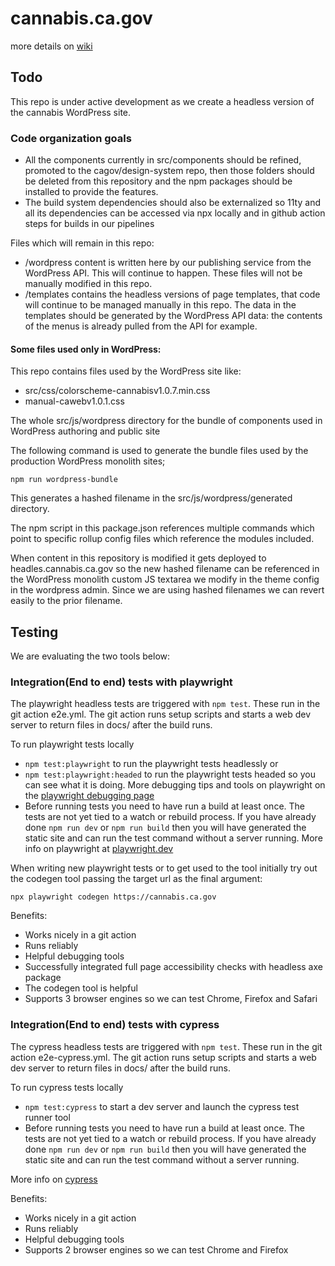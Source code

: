 # cannabis.ca.gov

more details on <a href="https://github.com/cagov/cannabis.ca.gov/wiki">wiki</a>

## Todo

This repo is under active development as we create a headless version of the cannabis WordPress site.

### Code organization goals

- All the components currently in src/components should be refined, promoted to the cagov/design-system repo, then those folders should be deleted from this repository and the npm packages should be installed to provide the features.
- The build system dependencies should also be externalized so 11ty and all its dependencies can be accessed via npx locally and in github action steps for builds in our pipelines

Files which will remain in this repo:

- /wordpress content is written here by our publishing service from the WordPress API. This will continue to happen. These files will not be manually modified in this repo.
- /templates contains the headless versions of page templates, that code will continue to be managed manually in this repo. The data in the templates should be generated by the WordPress API data: the contents of the menus is already pulled from the API for example.

#### Some files used only in WordPress:

This repo contains files used by the WordPress site like:

- src/css/colorscheme-cannabisv1.0.7.min.css
- manual-cawebv1.0.1.css


The whole src/js/wordpress directory for the bundle of components used in WordPress authoring and public site

The following command is used to generate the bundle files used by the production WordPress monolith sites;

```
npm run wordpress-bundle
```

This generates a hashed filename in the src/js/wordpress/generated directory.


The npm script in this package.json references multiple commands which point to specific rollup config files which reference the modules included.

When content in this repository is modified it gets deployed to headles.cannabis.ca.gov so the new hashed filename can be referenced in the WordPress monolith custom JS textarea we modify in the theme config in the wordpress admin. Since we are using hashed filenames we can revert easily to the prior filename.

## Testing

We are evaluating the two tools below:

### Integration(End to end) tests with playwright

The playwright headless tests are triggered with ```npm test```. These run in the git action e2e.yml. The git action runs setup scripts and starts a web dev server to return files in docs/ after the build runs.

To run playwright tests locally
- ```npm test:playwright``` to run the playwright tests headlessly
or
- ```npm test:playwright:headed``` to run the playwright tests headed so you can see what it is doing. More debugging tips and tools on playwright on the <a href="https://playwright.dev/docs/debug">playwright debugging page</a>
- Before running tests you need to have run a build at least once. The tests are not yet tied to a watch or rebuild process. If you have already done ```npm run dev``` or ```npm run build``` then you will have generated the static site and can run the test command without a server running.
More info on playwright at <a href="https://playwright.dev/">playwright.dev</a>

When writing new playwright tests or to get used to the tool initially try out the codegen tool passing the target url as the final argument:

```
npx playwright codegen https://cannabis.ca.gov
```

Benefits:
- Works nicely in a git action
- Runs reliably
- Helpful debugging tools
- Successfully integrated full page accessibility checks with headless axe package
- The codegen tool is helpful
- Supports 3 browser engines so we can test Chrome, Firefox and Safari

### Integration(End to end) tests with cypress


The cypress headless tests are triggered with ```npm test```. These run in the git action e2e-cypress.yml. The git action runs setup scripts and starts a web dev server to return files in docs/ after the build runs.

To run cypress tests locally
- ```npm test:cypress``` to start a dev server and launch the cypress test runner tool
- Before running tests you need to have run a build at least once. The tests are not yet tied to a watch or rebuild process. If you have already done ```npm run dev``` or ```npm run build``` then you will have generated the static site and can run the test command without a server running.

More info on <a href="https://www.cypress.io/">cypress</a>

Benefits:
- Works nicely in a git action
- Runs reliably
- Helpful debugging tools
- Supports 2 browser engines so we can test Chrome and Firefox
